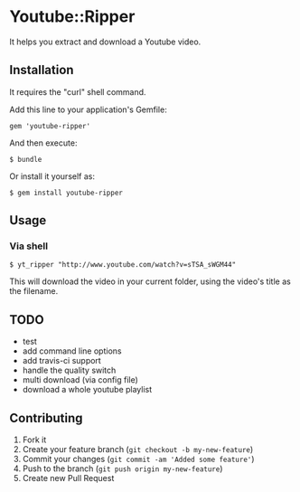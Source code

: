 # Youtube::Ripper

It helps you extract and download a Youtube video.

## Installation

It requires the "curl" shell command.

Add this line to your application's Gemfile:

    gem 'youtube-ripper'

And then execute:

    $ bundle

Or install it yourself as:

    $ gem install youtube-ripper

## Usage

### Via shell

```shell
$ yt_ripper "http://www.youtube.com/watch?v=sTSA_sWGM44"
```

This will download the video in your current folder, using the video's title as the filename.

## TODO

* test
* add command line options
* add travis-ci support
* handle the quality switch
* multi download (via config file)
* download a whole youtube playlist

## Contributing

1. Fork it
2. Create your feature branch (`git checkout -b my-new-feature`)
3. Commit your changes (`git commit -am 'Added some feature'`)
4. Push to the branch (`git push origin my-new-feature`)
5. Create new Pull Request
